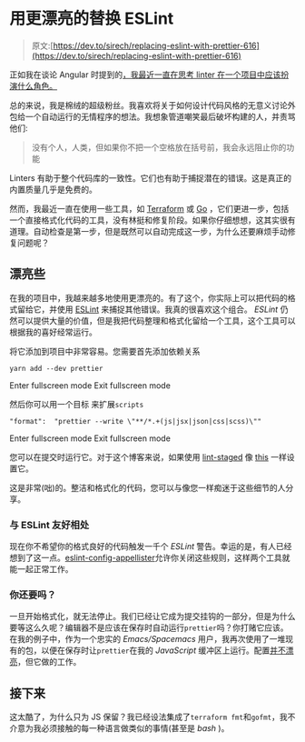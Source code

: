# 用更漂亮的替换 ESLint

> 原文:[https://dev.to/sirech/replacing-eslint-with-prettier-616](https://dev.to/sirech/replacing-eslint-with-prettier-616)

正如我在谈论 Angular 时提到的[，我最近一直在思考 linter 在一个项目中应该扮演什么角色。](//../angular-from-react-part1/#linting)

总的来说，我是棉绒的超级粉丝。我喜欢将关于如何设计代码风格的无意义讨论外包给一个自动运行的无情程序的想法。我想象管道嘲笑最后破坏构建的人，并责骂他们:

> 没有个人，人类，但如果你不把一个空格放在括号前，我会永远阻止你的功能

Linters 有助于整个代码库的一致性。它们也有助于捕捉潜在的错误。这是真正的内置质量几乎是免费的。

然而，我最近一直在使用一些工具，如 [Terraform](https://www.terraform.io/docs/commands/fmt.html) 或 [Go](https://golang.org/pkg/fmt/) ，它们更进一步，包括一个直接格式化代码的工具，没有林挺和修复阶段。如果你仔细想想，这其实很有道理。自动检查是第一步，但是既然可以自动完成这一步，为什么还要麻烦手动修复问题呢？

## 漂亮些

在我的项目中，我越来越多地使用更漂亮的。有了这个，你实际上可以把代码的格式留给它，并使用 [ESLint](https://eslint.org/) 来捕捉其他错误。我真的很喜欢这个组合。 *ESLint* 仍然可以提供大量的价值，但是我把代码整理和格式化留给一个工具，这个工具可以根据我的喜好经常运行。

将它添加到项目中非常容易。您需要首先添加依赖关系

```
yarn add --dev prettier 
```

Enter fullscreen mode Exit fullscreen mode

然后你可以用一个目标
来扩展`scripts`

```
"format":  "prettier --write \"**/*.+(js|jsx|json|css|scss)\"" 
```

Enter fullscreen mode Exit fullscreen mode

您可以在提交时运行它。对于这个博客来说，如果使用 [lint-staged](https://github.com/okonet/lint-staged) 像 [this](https://github.com/sirech/homepage2/blob/master/package.json#L81-L100) 一样设置它。

这是非常(咄)的。整洁和格式化的代码，您可以与像您一样痴迷于这些细节的人分享。

### 与 ESLint 友好相处

现在你不希望你的格式良好的代码触发一千个 *ESLint* 警告。幸运的是，有人已经想到了这一点。[eslint-config-appellister](https://github.com/prettier/eslint-config-prettier)允许你关闭这些规则，这样两个工具就能一起正常工作。

### 你还要吗？

一旦开始格式化，就无法停止。我们已经让它成为提交挂钩的一部分，但是为什么要等这么久呢？编辑器不是应该在保存时自动运行`prettier`吗？你打赌它应该。在我的例子中，作为一个忠实的 *Emacs/Spacemacs* 用户，我再次使用了一堆现有的包，以便在保存时让`prettier`在我的 *JavaScript* 缓冲区上运行。配置[并不漂亮](https://github.com/sirech/spacemacs.d/blob/master/layers/aj-javascript/packages.el)，但它做的工作。

## 接下来

这太酷了，为什么只为 JS 保留？我已经设法集成了`terraform fmt`和`gofmt`，我不介意为我必须接触的每一种语言做类似的事情(甚至是 *bash* )。